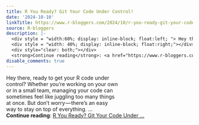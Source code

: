 ```yaml
---
title: R You Ready? Git Your Code Under Control!
date: '2024-10-10'
linkTitle: https://www.r-bloggers.com/2024/10/r-you-ready-git-your-code-under-control/
source: R-bloggers
description: |-
  <div style = "width:60%; display: inline-block; float:left; "> Hey there, ready to get your R code under control? Whether you’re working on your own or in a small team, managing your code can sometimes feel like juggling too many things at once. But don’t worry — there’s an easy way to stay on top of everything. ...</div>
  <div style = "width: 40%; display: inline-block; float:right;"></div>
  <div style="clear: both;"></div>
  <strong>Continue reading</strong>: <a href="https://www.r-bloggers.com/2024/10/r-you-ready-git-your-code-under-control/">R You Ready? Git Your Code Under ...
disable_comments: true
---
```

<div style = "width:60%; display: inline-block; float:left; "> Hey there, ready to get your R code under control? Whether you’re working on your own or in a small team, managing your code can sometimes feel like juggling too many things at once. But don’t worry — there’s an easy way to stay on top of everything. ...</div>
<div style = "width: 40%; display: inline-block; float:right;"></div>
<div style="clear: both;"></div>
<strong>Continue reading</strong>: <a href="https://www.r-bloggers.com/2024/10/r-you-ready-git-your-code-under-control/">R You Ready? Git Your Code Under ...